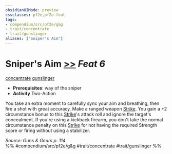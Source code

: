 ```yaml
---
obsidianUIMode: preview
cssclasses: pf2e,pf2e-feat
tags:
- compendium/src/pf2e/g&g
- trait/concentrate
- trait/gunslinger
aliases: ["Sniper's Aim"]
---
```

# Sniper's Aim  [>>](rules/core-rulebook/chapter-9-playing-the-game.md#Actions "Two-Action") *Feat 6*  
[concentrate](rules/traits/concentrate.md "Concentrate Action & Ability Trait")  [gunslinger](rules/traits/gunslinger-g-g.md "Gunslinger Class Trait")  

- **Prerequisites**: way of the sniper
- **Activity** Two-Action

You take an extra moment to carefully sync your aim and breathing, then fire a shot with great accuracy. Make a ranged weapon [Strike](rules/actions/strike.md). You gain a +2 circumstance bonus to this [Strike](rules/actions/strike.md)'s attack roll and ignore the target's concealment. If you're using a kickback firearm, you don't take the normal circumstance penalty on this [Strike](rules/actions/strike.md) for not having the required Strength score or firing without using a stabilizer.

*Source: Guns & Gears p. 114*  
%% #compendium/src/pf2e/g&g #trait/concentrate #trait/gunslinger %%
